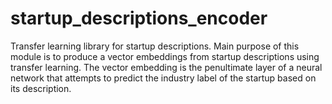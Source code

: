 # startup_descriptions_encoder
Transfer learning library for startup descriptions. 
Main purpose of this module is to produce a vector embeddings from startup descriptions using transfer learning. 
The vector embedding is the penultimate layer of a neural network that attempts to predict the industry label of the startup
based on its description.
